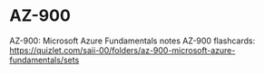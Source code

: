 # AZ-900
AZ-900: Microsoft Azure Fundamentals notes
AZ-900 flashcards: https://quizlet.com/saii-00/folders/az-900-microsoft-azure-fundamentals/sets
